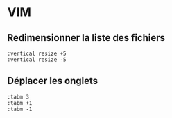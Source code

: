 VIM
===

Redimensionner la liste des fichiers
------------------------------------

```
:vertical resize +5
:vertical resize -5
```

Déplacer les onglets
--------------------

```
:tabm 3
:tabm +1
:tabm -1
```
